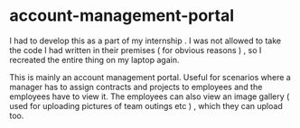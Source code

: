 # account-management-portal
I had to develop this as a part of my internship . I was not allowed to take the code I had written in their premises ( for obvious reasons ) , 
so I recreated the entire thing on my laptop again. 

This is mainly an account management portal. Useful for scenarios where a manager has to assign contracts and projects to employees and the employees have to view it. 
The employees can also view an image gallery ( used for uploading pictures of team outings etc ) , which they can upload too. 
